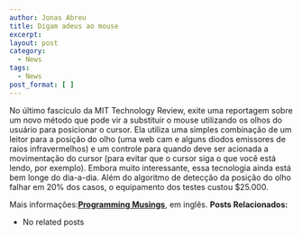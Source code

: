 ```yaml
---
author: Jonas Abreu
title: Digam adeus ao mouse
excerpt:
layout: post
category:
  - News
tags:
  - News
post_format: [ ]
---
```

No último fascículo da MIT Technology Review, exite uma reportagem sobre um novo método que pode vir a substituir o mouse utilizando os olhos do usuário para posicionar o cursor. Ela utiliza uma simples combinação de um leitor para a posição do olho (uma web cam e alguns diodos emissores de raios infravermelhos) e um controle para quando deve ser acionada a movimentação do cursor (para evitar que o cursor siga o que você está lendo, por exemplo). Embora muito interessante, essa tecnologia ainda está bem longe do dia-a-dia. Além do algoritmo de detecção da posição do olho falhar em 20% dos casos, o equipamento dos testes custou $25.000.

Mais informações:**[Programming Musings][1]**, em inglês. 
**Posts Relacionados:** 
*   No related posts












 [1]: http://jaortega.wordpress.com/





